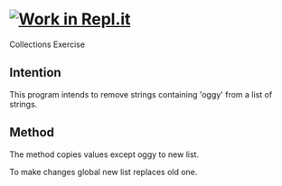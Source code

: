 # [![Work in Repl.it](https://classroom.github.com/assets/work-in-replit-14baed9a392b3a25080506f3b7b6d57f295ec2978f6f33ec97e36a161684cbe9.svg)](https://classroom.github.com/online_ide?assignment_repo_id=2972326&assignment_repo_type=AssignmentRepo)

Collections Exercise

## Intention

This program intends to remove strings containing 'oggy' from a list of strings.

## Method

The method copies values except oggy to new list.

To make changes global new list replaces old one.
